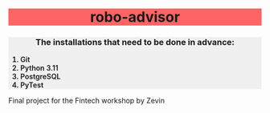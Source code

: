 <h1 style="text-align: center; background-color: rgb(255, 100, 100);">
  robo-advisor
</h1>
<div style="background-color: rgb(240, 240, 240);">
  <h3 style="text-align: center;">
    The installations that need to be done in advance:
  </h3>
  <ol>
    <li style="font-weight: 600;">
      Git
    </li>
    <li style="font-weight: 600;">
      Python 3.11
    </li>
    <li style="font-weight: 600;">
      PostgreSQL
    </li>
    <li style="font-weight: 600;">
      PyTest
    </li>
  </ol>
</div>

Final project for the Fintech workshop by Zevin

